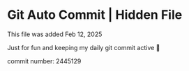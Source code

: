 # Git Auto Commit | Hidden File

This file was added Feb 12, 2025

Just for fun and keeping my daily git commit active 🤪

commit number: 2445129
